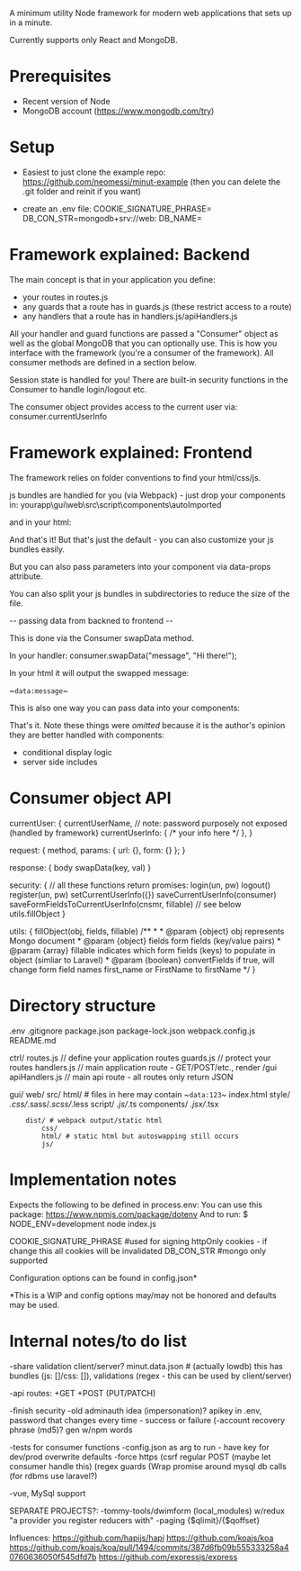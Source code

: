 

A minimum utility Node framework for modern web applications that sets up in a minute.

Currently supports only React and MongoDB.


# Prerequisites

- Recent version of Node
- MongoDB account (https://www.mongodb.com/try)


# Setup

- Easiest to just clone the example repo: https://github.com/neomessi/minut-example
  (then you can delete the .git folder and reinit if you want)

- create an .env file:
    COOKIE_SIGNATURE_PHRASE=<makeup something here using multiple words>
    DB_CON_STR=mongodb+srv://web:<rest of your string>
    DB_NAME=<your collection name>


# Framework explained: Backend

The main concept is that in your application you define:
- your routes in routes.js
- any guards that a route has in guards.js (these restrict access to a route)
- any handlers that a route has in handlers.js/apiHandlers.js

All your handler and guard functions are passed a "Consumer" object as well as the global MongoDB that you can optionally use.
This is how you interface with the framework (you're a consumer of the framework).
All consumer methods are defined in a section below.

Session state is handled for you! There are built-in security functions in the Consumer to handle login/logout etc.

The consumer object provides access to the current user via: consumer.currentUserInfo


# Framework explained: Frontend

The framework relies on folder conventions to find your html/css/js.

js bundles are handled for you (via Webpack) - just drop your components in:
    yourapp\gui\web\src\script\components\autoImported

and in your html:
    <div data-component="YourComponent"></div>

And that's it! But that's just the default - you can also customize your js bundles easily.

But you can also pass parameters into your component via data-props attribute.

You can also split your js bundles in subdirectories to reduce the size of the file.


-- passing data from backned to frontend --

This is done via the Consumer swapData method.

In your handler:
    consumer.swapData("message", "Hi there!");

In your html it will output the swapped message:
    <div>~`data:message`~</div>

This is also one way you can pass data into your components:
    <div data-component="YourComponent" data-props='{ "userName": "~`data:userName`~" }'></div>

That's it. Note these things were _omitted_ because it is the author's opinion they are better handled with components:
- conditional display logic
- server side includes


# Consumer object API

currentUser: {
    currentUserName,  // note: password purposely not exposed (handled by framework)
    currentUserInfo: { /* your info here */ },
}

request: {
    method,
    params: {
        url: {},
        form: {}
    };
}

response: {
    body
    swapData(key, val)
}

security: {
    // all these functions return promises:
    login(un, pw)
    logout()
    register(un, pw)
    setCurrentUserInfo({})
    saveCurrentUserInfo(consumer)
    saveFormFieldsToCurrentUserInfo(cnsmr, fillable) // see below utils.fillObject
}

utils: {
    fillObject(obj, fields, fillable)
    /**
     * 
     * @param {object} obj represents Mongo document
     * @param {object} fields form fields (key/value pairs)
     * @param {array} fillable indicates which form fields (keys) to populate in object (simliar to Laravel)
     * @param {boolean} convertFields if true, will change form field names first_name or FirstName to firstName
     */
}


# Directory structure

.env
.gitignore
package.json
package-lock.json
webpack.config.js
README.md

ctrl/
    routes.js // define your application routes
    guards.js // protect your routes
    handlers.js // main application route - GET/POST/etc., render /gui
    apiHandlers.js // main api route - all routes only return JSON

gui/
    web/
        src/
            html/ # files in here may contain  ~`data:123`~
                index.html
            style/
                *.css/*.sass/*.scss/*.less
            script/
                *.js/*.ts
                components/
                    *.jsx/*.tsx

        dist/ # webpack output/static html
            css/
            html/ # static html but autoswapping still occurs
            js/


# Implementation notes

Expects the following to be defined in process.env:
    You can use this package: https://www.npmjs.com/package/dotenv
    And to run: $ NODE_ENV=development node index.js

COOKIE_SIGNATURE_PHRASE #used for signing httpOnly cookies - if change this all cookies will be invalidated
DB_CON_STR #mongo only supported

Configuration options can be found in config.json*

*This is a WIP and config options may/may not be honored and defaults may be used.


# Internal notes/to do list

-share validation client/server?
    minut.data.json # (actually lowdb) this has bundles (js: []/css: []), validations (regex - this can be used by client/server)

-api routes:
    +GET
    +POST
    (PUT/PATCH)

-finish security
    -old adminauth idea (impersonation)? apikey in .env, password that changes every time - success or failure
    (-account recovery phrase (md5)? gen w/npm words

-tests for consumer functions
-config.json as arg to run - have key for dev/prod overwrite defaults
-force https
(csrf regular POST (maybe let consumer handle this)
(regex guards
(Wrap promise around mysql db calls (for rdbms use laravel?)

-vue, MySql support

SEPARATE PROJECTS?:
-tommy-tools/dwimform (local_modules) w/redux "a provider you register reducers with"
-paging {$qlimit}/{$qoffset}


Influences:
https://github.com/hapijs/hapi
https://github.com/koajs/koa
    https://github.com/koajs/koa/pull/1494/commits/387d6fb09b555333258a40760636050f545dfd7b
https://github.com/expressjs/express
